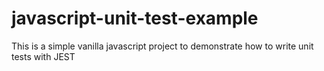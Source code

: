 # javascript-unit-test-example
This is a simple vanilla javascript project to demonstrate how to write unit tests with JEST